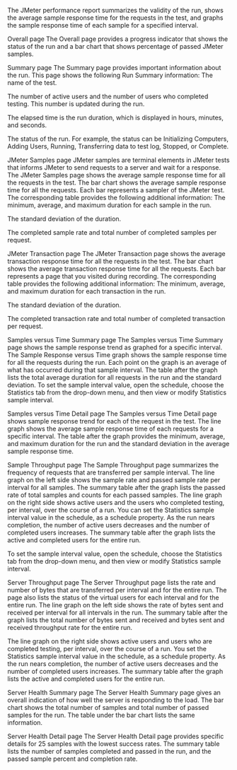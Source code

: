The JMeter performance report summarizes the validity of the run, shows the average sample response time for the requests in the test, and graphs the sample response time of each sample for a specified interval.

Overall page
The Overall page provides a progress indicator that shows the status of the run and a bar chart that shows percentage of passed JMeter samples.

Summary page
The Summary page provides important information about the run. This page shows the following Run Summary information:
The name of the test.

The number of active users and the number of users who completed testing. This number is updated during the run.

The elapsed time is the run duration, which is displayed in hours, minutes, and seconds.

The status of the run. For example, the status can be Initializing Computers, Adding Users, Running, Transferring data to test log, Stopped, or Complete.

JMeter Samples page
JMeter samples are terminal elements in JMeter tests that informs JMeter to send requests to a server and wait for a response. The JMeter Samples page shows the average sample response time for all the requests in the test. The bar chart shows the average sample response time for all the requests. Each bar represents a sampler of the JMeter test. The corresponding table provides the following additional information:
The minimum, average, and maximum duration for each sample in the run.

The standard deviation of the duration.

The completed sample rate and total number of completed samples per request.

JMeter Transaction page
The JMeter Transaction page shows the average transaction response time for all the requests in the test. The bar chart shows the average transaction response time for all the requests. Each bar represents a page that you visited during recording. The corresponding table provides the following additional information:
The minimum, average, and maximum duration for each transaction in the run.

The standard deviation of the duration.

The completed transaction rate and total number of completed transaction per request.

Samples versus Time Summary page
The Samples versus Time Summary page shows the sample response trend as graphed for a specific interval. The Sample Response versus Time graph shows the sample response time for all the requests during the run. Each point on the graph is an average of what has occurred during that sample interval. The table after the graph lists the total average duration for all requests in the run and the standard deviation. To set the sample interval value, open the schedule, choose the Statistics tab from the drop-down menu, and then view or modify Statistics sample interval.

Samples versus Time Detail page
The Samples versus Time Detail page shows sample response trend for each of the request in the test. The line graph shows the average sample response time of each requests for a specific interval. The table after the graph provides the minimum, average, and maximum duration for the run and the standard deviation in the average sample response time.

Sample Throughput page
The Sample Throughput page summarizes the frequency of requests that are transferred per sample interval. The line graph on the left side shows the sample rate and passed sample rate per interval for all samples. The summary table after the graph lists the passed rate of total samples and counts for each passed samples. The line graph on the right side shows active users and the users who completed testing, per interval, over the course of a run. You can set the Statistics sample interval value in the schedule, as a schedule property. As the run nears completion, the number of active users decreases and the number of completed users increases. The summary table after the graph lists the active and completed users for the entire run.

To set the sample interval value, open the schedule, choose the Statistics tab from the drop-down menu, and then view or modify Statistics sample interval.

Server Throughput page
The Server Throughput page lists the rate and number of bytes that are transferred per interval and for the entire run. The page also lists the status of the virtual users for each interval and for the entire run. The line graph on the left side shows the rate of bytes sent and received per interval for all intervals in the run. The summary table after the graph lists the total number of bytes sent and received and bytes sent and received throughput rate for the entire run.

The line graph on the right side shows active users and users who are completed testing, per interval, over the course of a run. You set the Statistics sample interval value in the schedule, as a schedule property. As the run nears completion, the number of active users decreases and the number of completed users increases. The summary table after the graph lists the active and completed users for the entire run.

Server Health Summary page
The Server Health Summary page gives an overall indication of how well the server is responding to the load. The bar chart shows the total number of samples and total number of passed samples for the run. The table under the bar chart lists the same information.

Server Health Detail page
The Server Health Detail page provides specific details for 25 samples with the lowest success rates. The summary table lists the number of samples completed and passed in the run, and the passed sample percent and completion rate.
